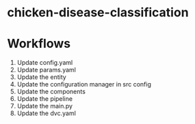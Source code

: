 # chicken-disease-classification
# Workflows


   1. Update config.yaml
   2. Update params.yaml
   3. Update the entity
   4. Update the configuration manager in src config
   5. Update the components
   6. Update the pipeline
   7. Update the main.py
   8. Update the dvc.yaml

